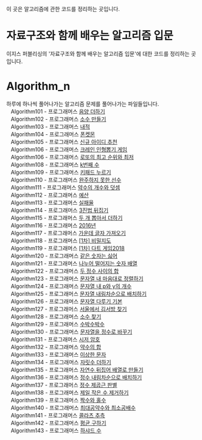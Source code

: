 
이 곳은 알고리즘에 관한 코드를 정리하는 곳입니다.

# 자료구조와 함께 배우는 알고리즘 입문
이지스 퍼블리싱의 '자료구조와 함께 배우는 알고리즘 입문'에 대한 코드를 정리하는 곳입니다.

# Algorithm_n
하루에 하나씩 풀어나가는 알고리즘 문제를 풀어나가는 파일들입니다.<br>
&nbsp;&nbsp;&nbsp;Algorithm101 - 프로그래머스 [음양 더하기](https://programmers.co.kr/learn/courses/30/lessons/76501)<br>
&nbsp;&nbsp;&nbsp;Algorithm102 - 프로그래머스 [소수 만들기](https://programmers.co.kr/learn/courses/30/lessons/12977)<br>
&nbsp;&nbsp;&nbsp;Algorithm103 - 프로그래머스 [내적](https://programmers.co.kr/learn/courses/30/lessons/70128)<br>
&nbsp;&nbsp;&nbsp;Algorithm104 - 프로그래머스 [폰켓몬](https://programmers.co.kr/learn/courses/30/lessons/1845)<br>
&nbsp;&nbsp;&nbsp;Algorithm105 - 프로그래머스 [신규 아이디 추천](https://programmers.co.kr/learn/courses/30/lessons/72410)<br>
&nbsp;&nbsp;&nbsp;Algorithm106 - 프로그래머스 [크레인 인형뽑기 게임](https://programmers.co.kr/learn/courses/30/lessons/64061)<br>
&nbsp;&nbsp;&nbsp;Algorithm106 - 프로그래머스 [로또의 최고 순위와 최저 ](https://programmers.co.kr/learn/courses/30/lessons/77484)<br>
&nbsp;&nbsp;&nbsp;Algorithm108 - 프로그래머스 [k번째 수](https://programmers.co.kr/learn/courses/30/lessons/42748)<br>
&nbsp;&nbsp;&nbsp;Algorithm109 - 프로그래머스 [키패드 누르기](https://programmers.co.kr/learn/courses/30/lessons/67256)<br>
&nbsp;&nbsp;&nbsp;Algorithm110 - 프로그래머스 [완주하지 못한 선수](https://programmers.co.kr/learn/courses/30/lessons/42576)<br>
&nbsp;&nbsp;&nbsp;Algorithm111 - 프로그래머스 [약수의 개수와 덧셈](https://programmers.co.kr/learn/courses/30/lessons/77884)<br>
&nbsp;&nbsp;&nbsp;Algorithm112 - 프로그래머스 [예산](https://programmers.co.kr/learn/courses/30/lessons/12982)<br>
&nbsp;&nbsp;&nbsp;Algorithm113 - 프로그래머스 [실패율](https://programmers.co.kr/learn/courses/30/lessons/12982)<br>
&nbsp;&nbsp;&nbsp;Algorithm114 - 프로그래머스 [3진법 뒤집기](https://programmers.co.kr/learn/courses/30/lessons/68935)<br>
&nbsp;&nbsp;&nbsp;Algorithm115 - 프로그래머스 [두 개 뽑아서 더하기](https://programmers.co.kr/learn/courses/30/lessons/68644)<br>
&nbsp;&nbsp;&nbsp;Algorithm116 - 프로그래머스 [2016년](https://programmers.co.kr/learn/courses/30/lessons/12901)<br>
&nbsp;&nbsp;&nbsp;Algorithm117 - 프로그래머스 [가운데 글자 가져오기](https://programmers.co.kr/learn/courses/30/lessons/12903)<br>
&nbsp;&nbsp;&nbsp;Algorithm118 - 프로그래머스 [[1차] 비밀지도](https://programmers.co.kr/learn/courses/30/lessons/17681)<br>
&nbsp;&nbsp;&nbsp;Algorithm119 - 프로그래머스 [[1차] 다트 게임2018](https://programmers.co.kr/learn/courses/30/lessons/17682)<br>
&nbsp;&nbsp;&nbsp;Algorithm120 - 프로그래머스 [같은 숫자는 싫어](https://programmers.co.kr/learn/courses/30/lessons/12906)<br>
&nbsp;&nbsp;&nbsp;Algorithm121 - 프로그래머스 [나누어 떨어지는 숫자 배열](https://programmers.co.kr/learn/courses/30/lessons/12910)<br>
&nbsp;&nbsp;&nbsp;Algorithm122 - 프로그래머스 [두 정수 사이의 합](https://programmers.co.kr/learn/courses/30/lessons/12912)<br>
&nbsp;&nbsp;&nbsp;Algorithm123 - 프로그래머스 [문자열 내 마음대로 정렬하기](https://programmers.co.kr/learn/courses/30/lessons/12915)<br>
&nbsp;&nbsp;&nbsp;Algorithm124 - 프로그래머스 [문자열 내 p와 y의 개수](https://programmers.co.kr/learn/courses/30/lessons/12916)<br>
&nbsp;&nbsp;&nbsp;Algorithm125 - 프로그래머스 [문자열 내림차순으로 배치하기](https://programmers.co.kr/learn/courses/30/lessons/12917)<br>
&nbsp;&nbsp;&nbsp;Algorithm126 - 프로그래머스 [문자열 다루기 기본](https://programmers.co.kr/learn/courses/30/lessons/12918)<br>
&nbsp;&nbsp;&nbsp;Algorithm127 - 프로그래머스 [서울에서 김서방 찾기](https://programmers.co.kr/learn/courses/30/lessons/12919)<br>
&nbsp;&nbsp;&nbsp;Algorithm128 - 프로그래머스 [소수 찾기](https://programmers.co.kr/learn/courses/30/lessons/12921)<br>
&nbsp;&nbsp;&nbsp;Algorithm129 - 프로그래머스 [수박수박수](https://programmers.co.kr/learn/courses/30/lessons/12922)<br>
&nbsp;&nbsp;&nbsp;Algorithm130 - 프로그래머스 [문자열을 정수로 바꾸기](https://programmers.co.kr/learn/courses/30/lessons/12925)<br>
&nbsp;&nbsp;&nbsp;Algorithm131 - 프로그래머스 [시저 암호](https://programmers.co.kr/learn/courses/30/lessons/12926)<br>
&nbsp;&nbsp;&nbsp;Algorithm132 - 프로그래머스 [약수의 합](https://programmers.co.kr/learn/courses/30/lessons/12928)<br>
&nbsp;&nbsp;&nbsp;Algorithm133 - 프로그래머스 [이상한 문자](https://programmers.co.kr/learn/courses/30/lessons/12930)<br>
&nbsp;&nbsp;&nbsp;Algorithm134 - 프로그래머스 [자릿수 더하기](https://programmers.co.kr/learn/courses/30/lessons/12931)<br>
&nbsp;&nbsp;&nbsp;Algorithm135 - 프로그래머스 [자연수 뒤집어 배열로 만들기](https://programmers.co.kr/learn/courses/30/lessons/12932)<br>
&nbsp;&nbsp;&nbsp;Algorithm136 - 프로그래머스 [정수 내림차순으로 배치하기](https://programmers.co.kr/learn/courses/30/lessons/12933)<br>
&nbsp;&nbsp;&nbsp;Algorithm137 - 프로그래머스 [정수 제곱근 판별](https://programmers.co.kr/learn/courses/30/lessons/12934)<br>
&nbsp;&nbsp;&nbsp;Algorithm138 - 프로그래머스 [제일 작은 수 제거하기](https://programmers.co.kr/learn/courses/30/lessons/12935)<br>
&nbsp;&nbsp;&nbsp;Algorithm139 - 프로그래머스 [짝수와 홀수](https://programmers.co.kr/learn/courses/30/lessons/12937)<br>
&nbsp;&nbsp;&nbsp;Algorithm140 - 프로그래머스 [최대공약수와 최소공배수](https://programmers.co.kr/learn/courses/30/lessons/12940)<br>
&nbsp;&nbsp;&nbsp;Algorithm141 - 프로그래머스 [콜라츠 추측](https://programmers.co.kr/learn/courses/30/lessons/12943)<br>
&nbsp;&nbsp;&nbsp;Algorithm142 - 프로그래머스 [평균 구하기](https://programmers.co.kr/learn/courses/30/lessons/12944)<br>
&nbsp;&nbsp;&nbsp;Algorithm143 - 프로그래머스 [하샤드 수](https://programmers.co.kr/learn/courses/30/lessons/12947?language=python3)<br>
